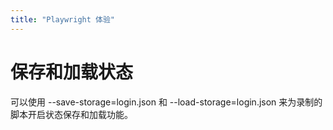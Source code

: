 ```yaml
---
title: "Playwright 体验"
---
```



# 保存和加载状态

可以使用 --save-storage=login.json 和 --load-storage=login.json 来为录制的脚本开启状态保存和加载功能。
